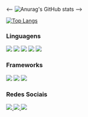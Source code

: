 <--
![Anurag's GitHub stats](https://github-readme-stats.vercel.app/api?username=kaiquen&show_icons=true&theme=vue-dark&include_all_commits=true&locale=pt-br)
-->

[![Top Langs](https://github-readme-stats.vercel.app/api/top-langs/?username=kaiquen&layout=compact&theme=vue-dark&locale=pt-br&card_width=445)](https://github.com/anuraghazra/github-readme-stats)

<div>
  <h3>Linguagens</h3>
  <img src="https://img.shields.io/badge/C-00599C?style=for-the-badge&logo=c&logoColor=white">
  <img src="https://img.shields.io/badge/JavaScript-323330?style=for-the-badge&logo=javascript&logoColor=F7DF1E">
  <img src="https://img.shields.io/badge/Java-ED8B00?style=for-the-badge&logo=java&logoColor=white">
  <img src="https://img.shields.io/badge/HTML5-E34F26?style=for-the-badge&logo=html5&logoColor=white">
  <img src="https://img.shields.io/badge/CSS3-1572B6?style=for-the-badge&logo=css3&logoColor=white">
</div>

 <div>
  <h3>Frameworks</h3>
  <img src="https://img.shields.io/badge/React-20232A?style=for-the-badge&logo=react&logoColor=61DAFB">
  <img src="https://img.shields.io/badge/react_native-%2320232a.svg?style=for-the-badge&logo=react&logoColor=%2361DAFB">
  <img src="https://img.shields.io/badge/Vue.js-35495E?style=for-the-badge&logo=vue.js&logoColor=4FC08D">
 </div>

<div>
   <h3>Redes Sociais</h3>
  <a href="https://www.linkedin.com/in/kaiquen"> 
    <img src="https://img.shields.io/badge/LinkedIn-0077B5?style=for-the-badge&logo=linkedin&logoColor=white">
  </a>
  <a href="https://www.instagram.com/kaique.n/"> 
    <img src="https://img.shields.io/badge/Instagram-E4405F?style=for-the-badge&logo=instagram&logoColor=white">
  </a>
   <a href="https://wa.me/5528992785842"> 
    <img src="https://img.shields.io/badge/WhatsApp-25D366?style=for-the-badge&logo=whatsapp&logoColor=white">
  </a> 
</div>
